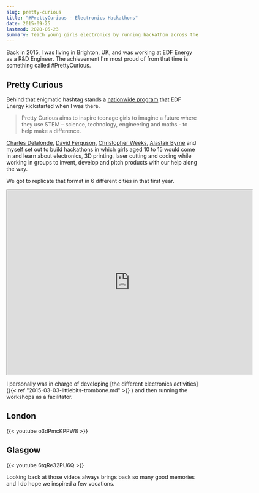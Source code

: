 ```yaml
---
slug: pretty-curious
title: "#PrettyCurious - Electronics Hackathons"
date: 2015-09-25
lastmod: 2020-05-23
summary: Teach young girls electronics by running hackathon across the UK.
---
```


Back in 2015, I was living in Brighton, UK, and was working at EDF Energy as a R&D Engineer. The achievement I'm most proud of from that time is something called #PrettyCurious.

## Pretty Curious

Behind that enigmatic hashtag stands a [nationwide program](https://www.edfenergy.com/prettycurious) that EDF Energy kickstarted when I was there.

> Pretty Curious aims to inspire teenage girls to imagine a future where they use STEM – science, technology, engineering and maths - to help make a difference.

[Charles Delalonde](https://www.linkedin.com/in/cdelalonde/), [David Ferguson](https://www.linkedin.com/in/davidfergusonuk/), [Christopher Weeks](https://mrcweeks.com/), [Alastair Byrne](https://www.linkedin.com/in/alastairbyrne/) and myself set out to build hackathons in which girls aged 10 to 15 would come in and learn about electronics, 3D printing, laser cutting and coding while working in groups to invent, develop and pitch products with our help along the way.

We got to replicate that format in 6 different cities in that first year.

<iframe src="https://www.google.com/maps/d/embed?mid=13-sG1idRDPhVgAVLREFB6iayZ6LRk-bn" width="640" height="480"></iframe>

I personally was in charge of developing [the different electronics activities]({{< ref "2015-03-03-littlebits-trombone.md" >}}
) and then running the workshops as a facilitator.

## London

{{< youtube o3dPmcKPPW8 >}}

## Glasgow

{{< youtube 6tqRe32PU6Q >}}

Looking back at those videos always brings back so many good memories and I do hope we inspired a few vocations.
